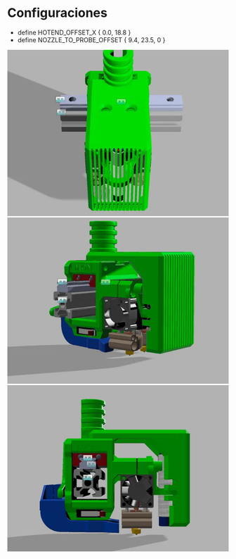 # Configuraciones

   - define HOTEND_OFFSET_X { 0.0, 18.8 }
   - define NOZZLE_TO_PROBE_OFFSET { 9.4, 23.5, 0 }

<div align="middle"><img src="/Piezas 3d/Extrusor/Mosquito Hotend/Imagenes/1.png"></div>
<div align="middle"><img src="/Piezas 3d/Extrusor/Mosquito Hotend/Imagenes/2.png"></div>
<div align="middle"><img src="/Piezas 3d/Extrusor/Mosquito Hotend/Imagenes/3.png"></div>
